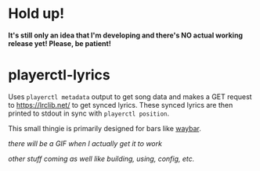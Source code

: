 # Hold up!
**It's still only an idea that I'm developing and there's NO actual working release yet! Please, be patient!**

# playerctl-lyrics
Uses `playerctl metadata` output to get song data and makes a GET request to https://lrclib.net/ to get synced lyrics. These synced lyrics are then printed to stdout in sync with `playerctl position`.

This small thingie is primarily designed for bars like [waybar](https://github.com/Alexays/Waybar).

*there will be a GIF when I actually get it to work*

*other stuff coming as well like building, using, config, etc.*